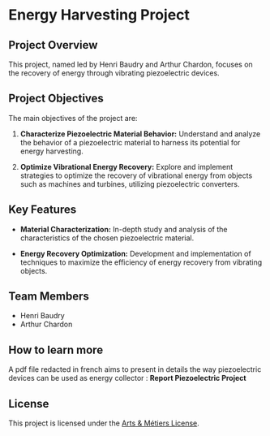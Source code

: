 # Energy Harvesting Project

## Project Overview

This project, named led by Henri Baudry and Arthur Chardon, focuses on the recovery of energy through vibrating piezoelectric devices.

## Project Objectives

The main objectives of the project are:

1. **Characterize Piezoelectric Material Behavior:** Understand and analyze the behavior of a piezoelectric material to harness its potential for energy harvesting.

2. **Optimize Vibrational Energy Recovery:** Explore and implement strategies to optimize the recovery of vibrational energy from objects such as machines and turbines, utilizing piezoelectric converters.

## Key Features

- **Material Characterization:** In-depth study and analysis of the characteristics of the chosen piezoelectric material.

- **Energy Recovery Optimization:** Development and implementation of techniques to maximize the efficiency of energy recovery from vibrating objects.

## Team Members

- Henri Baudry
- Arthur Chardon

## How to learn more
A pdf file redacted in french aims to present in details the way piezoelectric devices can be used as energy collector : **Report Piezoelectric Project**


## License

This project is licensed under the [Arts & Métiers License](Optimisation.py).

